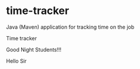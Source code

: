 # time-tracker
Java (Maven) application for tracking time on the job

Time tracker

Good Night Students!!!

Hello Sir
